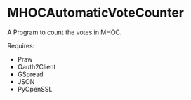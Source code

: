 # MHOCAutomaticVoteCounter
A Program to count the votes in MHOC. 

Requires:
* Praw
* Oauth2Client
* GSpread
* JSON
* PyOpenSSL